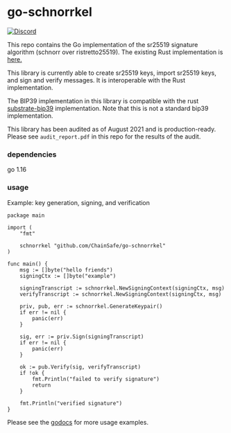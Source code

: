 # go-schnorrkel
  <a href="https://discord.gg/zy8eRF7FG2">
    <img alt="Discord" src="https://img.shields.io/discord/593655374469660673.svg?style=flat&label=Discord&logo=discord" />
  </a>


This repo contains the Go implementation of the sr25519 signature algorithm (schnorr over ristretto25519). The existing Rust implementation is [here.](https://github.com/w3f/schnorrkel)

This library is currently able to create sr25519 keys, import sr25519 keys, and sign and verify messages. It is interoperable with the Rust implementation. 

The BIP39 implementation in this library is compatible with the rust [substrate-bip39](https://github.com/paritytech/substrate-bip39) implementation.  Note that this is not a standard bip39 implementation.

This library has been audited as of August 2021 and is production-ready. Please see `audit_report.pdf` in this repo for the results of the audit.

### dependencies

go 1.16

### usage

Example: key generation, signing, and verification

```
package main 

import (
	"fmt"
	
	schnorrkel "github.com/ChainSafe/go-schnorrkel"
)

func main() {
	msg := []byte("hello friends")
	signingCtx := []byte("example")

	signingTranscript := schnorrkel.NewSigningContext(signingCtx, msg)
	verifyTranscript := schnorrkel.NewSigningContext(signingCtx, msg)

	priv, pub, err := schnorrkel.GenerateKeypair()
	if err != nil {
		panic(err)
	}

	sig, err := priv.Sign(signingTranscript)
	if err != nil {
		panic(err)
	}

	ok := pub.Verify(sig, verifyTranscript)
	if !ok {
		fmt.Println("failed to verify signature")
		return
	}

	fmt.Println("verified signature")
}
```

Please see the [godocs](https://pkg.go.dev/github.com/ChainSafe/go-schnorrkel) for more usage examples.
